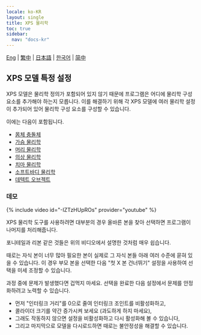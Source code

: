 ```yaml
---
locale: ko-KR
layout: single
title: XPS 물리학
toc: true
sidebar:
  nav: "docs-kr"
---
```

[Eng](/dancexr/features/xps_physics) | [繁中](/tw/dancexr/features/xps_physics) | [日本語](/jp/dancexr/features/xps_physics) | [한국어](/kr/dancexr/features/xps_physics) | [简中](/zh/dancexr/features/xps_physics)

## XPS 모델 특정 설정
XPS 모델은 물리학 정의가 포함되어 있지 않기 때문에 프로그램은 어디에 물리학 구성 요소를 추가해야 하는지 모릅니다. 이를 해결하기 위해 각 XPS 모델에 여러 물리학 설정이 추가되어 있어 물리학 구성 요소를 구성할 수 있습니다.

이에는 다음이 포함됩니다.
* [몸체 충돌체](xps_body_colliders.md)
* [가슴 물리학](xps_boobs.md)
* [머리 물리학](xps_hair.md)
* [의상 물리학](xps_cloth.md)
* [치마 물리학](xps_skirt.md)
* [소프트바디 물리학](xps_softbody.md)
* [데텍트 오브젝트](xps_detech.md)


### 데모
{% include video id="-IZTzHUpROs" provider="youtube" %}

XPS 물리학 도구를 사용하려면 대부분의 경우 올바른 본을 찾아 선택하면 프로그램이 나머지를 처리해줍니다.

포니테일과 리본 같은 것들은 위의 비디오에서 설명한 것처럼 매우 쉽습니다.

때로는 자식 본이 너무 많아 필요한 본이 실제로 그 자식 본들 아래 여러 수준에 묻혀 있을 수 있습니다. 이 경우 부모 본을 선택한 다음 "첫 X 본 건너뛰기" 설정을 사용하여 선택을 미세 조정할 수 있습니다.

과정 중에 문제가 발생했다면 겁먹지 마세요. 선택을 완료한 다음 설정에서 문제를 안정화하려고 노력할 수 있습니다.
* 먼저 "인터링크 거리"를 0으로 줄여 인터링크 조인트를 비활성화하고,
* 콜라이더 크기를 약간 증가시켜 보세요 (과도하게 하지 마세요),
* 그래도 작동하지 않으면 설정을 비활성화하고 다시 활성화해 볼 수 있습니다,
* 그리고 마지막으로 모델을 다시로드하면 때로는 불안정성을 해결할 수 있습니다.